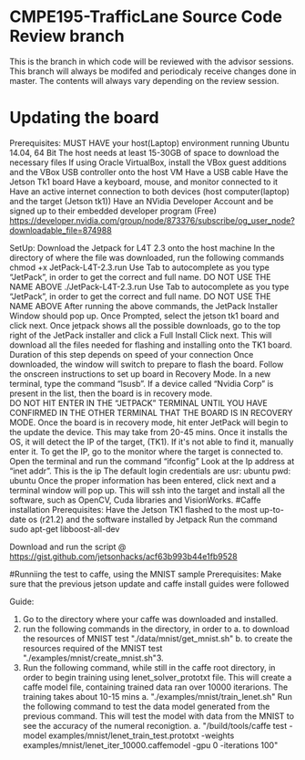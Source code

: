 # CMPE195-TrafficLane Source Code Review branch
This is the branch in which code will be reviewed with the advisor sessions.
This branch will always be modifed and periodicaly receive changes done in master.
The contents will always vary depending on the review session.
# Updating the board
Prerequisites:
MUST HAVE your host(Laptop) environment running Ubuntu 14.04, 64 Bit
The host needs at least 15-30GB of space to download the necessary files
If using Oracle VirtualBox, install the VBox guest additions and the VBox USB controller onto the host VM
Have a USB cable
Have the Jetson Tk1 board
Have a keyboard, mouse, and monitor connected to it
Have an active internet connection to both devices (host computer(laptop) and the target (Jetson tk1))
Have an NVidia Developer Account and be signed up to their embedded developer program  (Free)
https://developer.nvidia.com/group/node/873376/subscribe/og_user_node?downloadable_file=874988

SetUp:
Download the Jetpack for L4T 2.3 onto the host machine
In the directory of where the file was downloaded, run the following commands
chmod +x JetPack-L4T-2.3.run
Use Tab to autocomplete as you type “JetPack”, in order to get the correct and full name. DO NOT USE THE NAME ABOVE
./JetPack-L4T-2.3.run
Use Tab to autocomplete as you type “JetPack”, in order to get the correct and full name. DO NOT USE THE NAME ABOVE
 After running the above commands, the JetPack Installer Window should pop up. Once Prompted, select the jetson tk1 board and click next. 
Once jetpack shows all the possible downloads, go to the top right of the JetPack installer and click a Full Install
Click next. This will download all the files needed for flashing and installing onto the TK1 board. Duration of this step depends on speed of your connection
Once downloaded, the window will switch to prepare to flash the board.
Follow the onscreen instructions to set up board in Recovery Mode.
In a new terminal, type the command “lsusb”. If a device called “Nvidia Corp” is present in the list, then the board is in recovery mode.  
DO NOT HIT ENTER IN THE “JETPACK” TERMINAL UNTIL YOU HAVE CONFIRMED IN THE OTHER TERMINAL THAT THE BOARD IS IN RECOVERY MODE.
Once the board is in recovery mode, hit enter JetPack will begin to the update the device. This may take from 20-45 mins. 
Once it installs the OS, it will detect the IP of the target, (TK1). If it's not able to find it, manually enter it.
To get the IP, go to the monitor where the target is connected to. Open the terminal and run the command “ifconfig” Look at the Ip address at “inet addr”. This is the ip
The default login credentials are 
usr: ubuntu
pwd: ubuntu
Once the proper information has been entered, click next and a terminal window will pop up. This will ssh into the target and install all the software, such as OpenCV, Cuda libraries and VisionWorks.
#Caffe installation
Prerequisites:
Have the Jetson TK1 flashed to the most up-to-date os (r21.2) and the software installed by Jetpack
Run the command sudo apt-get libboost-all-dev


Download and run the script @ https://gist.github.com/jetsonhacks/acf63b993b44e1fb9528

#Runniing the test to caffe, using the MNIST sample
Prerequisites:
Make sure that the previous jetson update and caffe install guides were followed

Guide:
1. Go to the directory where your caffe was downloaded and installed.
2. run the following commands in the directory, in order to
	a. to download the resources of MNIST test "./data/mnist/get_mnist.sh"
	b. to create the resources required of the MNIST test "./examples/mnist/create_mnist.sh"3.
3. Run the following command, while still in the caffe root directory, in order to begin training using lenet_solver_prototxt file. This will create a caffe model file, containing trained data ran over 10000 iterarions. The training takes about 10-15 mins
	a. "./examples/mnist/train_lenet.sh"
Run the following command to test the data model generated from the previous command. This will test the model with data from the MNIST to see the accuracy of the numeral reconigtion.
	a. "/build/tools/caffe test -model examples/mnist/lenet_train_test.prototxt  -weights examples/mnist/lenet_iter_10000.caffemodel  -gpu 0 -iterations 100"
